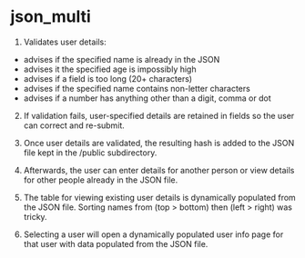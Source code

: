 # json_multi

1) Validates user details:

- advises if the specified name is already in the JSON
- advises it the specified age is impossibly high
- advises if a field is too long (20+ characters)
- advises if the specified name contains non-letter characters
- advises if a number has anything other than a digit, comma or dot

2) If validation fails, user-specified details are retained in fields so the user can correct and re-submit.

3) Once user details are validated, the resulting hash is added to the JSON file kept in the /public subdirectory.

4) Afterwards, the user can enter details for another person or view details for other people already in the JSON file.

5) The table for viewing existing user details is dynamically populated from the JSON file.  Sorting names from (top > bottom) then (left > right) was tricky.

6) Selecting a user will open a dynamically populated user info page for that user with data populated from the JSON file.